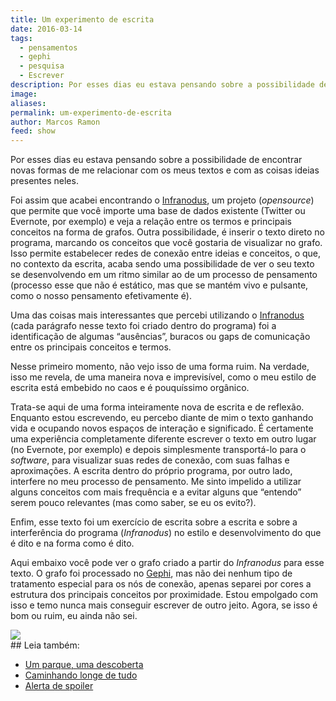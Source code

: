 ```yaml
---
title: Um experimento de escrita
date: 2016-03-14
tags:
  - pensamentos
  - gephi
  - pesquisa
  - Escrever
description: Por esses dias eu estava pensando sobre a possibilidade de encontrar novas formas de me relacionar com os meus textos e com as coisas…
image: 
aliases: 
permalink: um-experimento-de-escrita
author: Marcos Ramon
feed: show
---
```

Por esses dias eu estava pensando sobre a possibilidade de encontrar novas formas de me relacionar com os meus textos e com as coisas ideias presentes neles.

Foi assim que acabei encontrando o [Infranodus](https://infranodus.com/), um projeto (_opensource_) que permite que você importe uma base de dados existente (Twitter ou Evernote, por exemplo) e veja a relação entre os termos e principais conceitos na forma de grafos. Outra possibilidade, é inserir o texto direto no programa, marcando os conceitos que você gostaria de visualizar no grafo. Isso permite estabelecer redes de conexão entre ideias e conceitos, o que, no contexto da escrita, acaba sendo uma possibilidade de ver o seu texto se desenvolvendo em um ritmo similar ao de um processo de pensamento (processo esse que não é estático, mas que se mantém vivo e pulsante, como o nosso pensamento efetivamente é).

Uma das coisas mais interessantes que percebi utilizando o [Infranodus](https://infranodus.com/) (cada parágrafo nesse texto foi criado dentro do programa) foi a identificação de algumas “ausências”, buracos ou gaps de comunicação entre os principais conceitos e termos.

Nesse primeiro momento, não vejo isso de uma forma ruim. Na verdade, isso me revela, de uma maneira nova e imprevisível, como o meu estilo de escrita está embebido no caos e é pouquíssimo orgânico.

Trata-se aqui de uma forma inteiramente nova de escrita e de reflexão. Enquanto estou escrevendo, eu percebo diante de mim o texto ganhando vida e ocupando novos espaços de interação e significado. É certamente uma experiência completamente diferente escrever o texto em outro lugar (no Evernote, por exemplo) e depois simplesmente transportá-lo para o _software_, para visualizar suas redes de conexão, com suas falhas e aproximações. A escrita dentro do próprio programa, por outro lado, interfere no meu processo de pensamento. Me sinto impelido a utilizar alguns conceitos com mais frequência e a evitar alguns que “entendo” serem pouco relevantes (mas como saber, se eu os evito?).

Enfim, esse texto foi um exercício de escrita sobre a escrita e sobre a interferência do programa (_Infranodus_) no estilo e desenvolvimento do que é dito e na forma como é dito.

Aqui embaixo você pode ver o grafo criado a partir do _Infranodus_ para esse texto. O grafo foi processado no [Gephi](https://gephi.org/), mas não dei nenhum tipo de tratamento especial para os nós de conexão, apenas separei por cores a estrutura dos principais conceitos por proximidade. Estou empolgado com isso e temo nunca mais conseguir escrever de outro jeito. Agora, se isso é bom ou ruim, eu ainda não sei.

<img src="/assets/img/um-experimento-de escrita-medium.png">


<div class="leia-tambem" markdown="1">
## Leia também:

- <a href="/um-parque-uma-descoberta">Um parque, uma descoberta</a>
- <a href="/caminhando-longe-de-tudo">Caminhando longe de tudo</a>
- <a href="/alerta-de-spoiler">Alerta de spoiler</a>
</div>